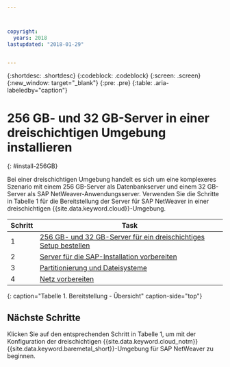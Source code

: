 ```yaml
---



copyright:
  years: 2018
lastupdated: "2018-01-29"


---
```


{:shortdesc: .shortdesc}
{:codeblock: .codeblock}
{:screen: .screen}
{:new_window: target="_blank"}
{:pre: .pre}
{:table: .aria-labeledby="caption"}

# 256 GB- und 32 GB-Server in einer dreischichtigen Umgebung installieren
{: #install-256GB}

Bei einer dreischichtigen Umgebung handelt es sich um eine komplexeres Szenario mit einem 256 GB-Server als Datenbankserver und einem 32 GB-Server als SAP NetWeaver-Anwendungsserver. Verwenden Sie die Schritte in Tabelle 1 für die Bereitstellung der Server für SAP NetWeaver in einer dreischichtigen {{site.data.keyword.cloud}}-Umgebung.

| Schritt | Task |
| --- | --- |
| 1 | [256 GB- und 32 GB-Server für ein dreischichtiges Setup bestellen](/docs/infrastructure/sap-netweaver-rhel-qrg/rhel-set-up-infrastructure-three-tier.html) |
| 2 | [Server für die SAP-Installation vorbereiten](/docs/infrastructure/sap-netweaver-rhel-qrg/rhel-prepare-server-256GB.html) |
| 3 | [Partitionierung und Dateisysteme](/docs/infrastructure/sap-netweaver-rhel-qrg/rhel-partition-256GB.html) |
| 4 | [Netz vorbereiten](/docs/infrastructure/sap-netweaver-rhel-qrg/rhel-prepare-network.html#network) |
{: caption="Tabelle 1. Bereitstellung - Übersicht" caption-side="top"} 

## Nächste Schritte

Klicken Sie auf den entsprechenden Schritt in Tabelle 1, um mit der Konfiguration der dreischichtigen {{site.data.keyword.cloud_notm}} {{site.data.keyword.baremetal_short}}-Umgebung für SAP NetWeaver zu beginnen.
